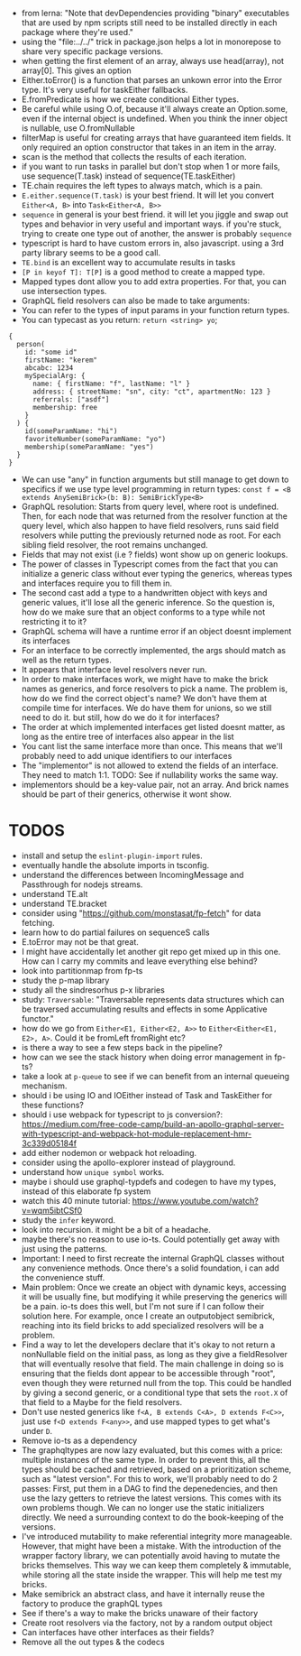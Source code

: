 - from lerna: "Note that devDependencies providing "binary" executables that are used by npm scripts still need to be installed directly in each package where they're used."
- using the "file:../../" trick in package.json helps a lot in monorepose to share very specific package versions.
- when getting the first element of an array, always use head(array), not array[0]. This gives an option<item>
- Either.toError() is a function that parses an unkown error into the Error type. It's very useful for taskEither fallbacks.
- E.fromPredicate is how we create conditional Either types.
- Be careful while using O.of, because it'll always create an Option.some, even if the internal object is undefined. When you think the inner object is nullable, use O.fromNullable
- filterMap is useful for creating arrays that have guaranteed item fields. It only required an option constructor that takes in an item in the array.
- scan is the method that collects the results of each iteration.
- if you want to run tasks in parallel but don't stop when 1 or more fails, use sequence(T.task) instead of sequence(TE.taskEither)
- TE.chain requires the left types to always match, which is a pain.
- `E.either.sequence(T.task)` is your best friend. It will let you convert `Either<A, B>` into `Task<Either<A, B>>`
- `sequence` in general is your best friend. it will let you jiggle and swap out types and behavior in very useful and important ways. if you're stuck, trying to create one type out of another, the answer is probably `sequence`
- typescript is hard to have custom errors in, also javascript. using a 3rd party library seems to be a good call.
- `TE.bind` is an excellent way to accumulate results in tasks
- `[P in keyof T]: T[P]` is a good method to create a mapped type.
- Mapped types dont allow you to add extra properties. For that, you can use intersection types.
- GraphQL field resolvers can also be made to take arguments:
- You can refer to the types of input params in your function return types.
- You can typecast as you return: `return <string> yo`;

```gql
{
  person(
    id: "some id"
    firstName: "kerem"
    abcabc: 1234
    mySpecialArg: {
      name: { firstName: "f", lastName: "l" }
      address: { streetName: "sn", city: "ct", apartmentNo: 123 }
      referrals: ["asdf"]
      membership: free
    }
  ) {
    id(someParamName: "hi")
    favoriteNumber(someParamName: "yo")
    membership(someParamName: "yes")
  }
}
```

- We can use "any" in function arguments but still manage to get down to specifics if we use type level programming in return types: `const f = <B extends AnySemiBrick>(b: B): SemiBrickType<B>`
- GraphQL resolution: Starts from query level, where root is undefined. Then, for each node that was returned from the resolver function at the query level, which also happen to have field resolvers, runs said field resolvers while putting the previously returned node as root. For each sibling field resolver, the root remains unchanged.
- Fields that may not exist (i.e ? fields) wont show up on generic lookups.
- The power of classes in Typescript comes from the fact that you can initialize a generic class without ever typing the generics, whereas types and interfaces require you to fill them in.
- The second cast add a type to a handwritten object with keys and generic values, it'll lose all the generic inference. So the question is, how do we make sure that an object conforms to a type while not restricting it to it?
- GraphQL schema will have a runtime error if an object doesnt implement its interfaces
- For an interface to be correctly implemented, the args should match as well as the return types.
- It appears that interface level resolvers never run.
- In order to make interfaces work, we might have to make the brick names as generics, and force resolvers to pick a name. The problem is, how do we find the correct object's name? We don't have them at compile time for interfaces. We do have them for unions, so we still need to do it.
  but still, how do we do it for interfaces?
- The order at which implemented interfaces get listed doesnt matter, as long as the entire tree of interfaces also appear in the list
- You cant list the same interface more than once. This means that we'll probably need to add unique identifiers to our interfaces
- The "implementor" is not allowed to extend the fields of an interface. They need to match 1:1. TODO: See if nullability works the same way.
- implementors should be a key-value pair, not an array. And brick names should be part of their generics, otherwise it wont show.

# TODOS

- install and setup the `eslint-plugin-import` rules.
- eventually handle the absolute imports in tsconfig.
- understand the differences between IncomingMessage and Passthrough for nodejs streams.
- understand TE.alt
- understand TE.bracket
- consider using "https://github.com/monstasat/fp-fetch" for data fetching.
- learn how to do partial failures on sequenceS calls
- E.toError may not be that great.
- I might have accidentally let another git repo get mixed up in this one. How can I carry my commits and leave everything else behind?
- look into partitionmap from fp-ts
- study the p-map library
- study all the sindresorhus p-x libraries
- study: `Traversable`: "Traversable represents data structures which can be traversed accumulating results and effects in some Applicative functor."
- how do we go from `Either<E1, Either<E2, A>>` to `Either<Either<E1, E2>, A>`. Could it be fromLeft fromRight etc?
- is there a way to see a few steps back in the pipeline?
- how can we see the stack history when doing error management in fp-ts?
- take a look at `p-queue` to see if we can benefit from an internal queueing mechanism.
- should i be using IO and IOEither instead of Task and TaskEither for these functions?
- should i use webpack for typescript to js conversion?: https://medium.com/free-code-camp/build-an-apollo-graphql-server-with-typescript-and-webpack-hot-module-replacement-hmr-3c339d05184f
- add either nodemon or webpack hot reloading.
- consider using the apollo-explorer instead of playground.
- understand how `unique symbol` works.
- maybe i should use graphql-typdefs and codegen to have my types, instead of this elaborate fp system
- watch this 40 minute tutorial: https://www.youtube.com/watch?v=wqm5ibtCSf0
- study the `infer` keyword.
- look into recursion. it might be a bit of a headache.
- maybe there's no reason to use io-ts. Could potentially get away with just using the patterns.
- Important: I need to first recreate the internal GraphQL classes without any convenience methods. Once there's a solid foundation, i can add the convenience stuff.
- Main problem: Once we create an object with dynamic keys, accessing it will be usually fine, but modifying it while preserving the generics will be a pain. io-ts does this well, but I'm not sure if I can follow their solution here. For example, once I create an outputobject semibrick, reaching into its field bricks to add specialized resolvers will be a problem.
- Find a way to let the developers declare that it's okay to not return a nonNullable field on the initial pass, as long as they give a fieldResolver that will eventually resolve that field. The main challenge in doing so is ensuring that the fields dont appear to be accessible through "root", even though they were returned null from the top. This could be handled by giving a second generic, or a conditional type that sets the `root.X` of that field to a Maybe<X> for the field resolvers.
- Don't use nested generics like `f<A, B extends C<A>, D extends F<C>>`, just use `f<D extends F<any>>`, and use mapped types to get what's under `D`.
- Remove io-ts as a dependency
- The graphqltypes are now lazy evaluated, but this comes with a price: multiple instances of the same type. In order to prevent this, all the types should be cached and retrieved, based on a prioritization scheme, such as "latest version". For this to work, we'll probably need to do 2 passes: First, put them in a DAG to find the depenedencies, and then use the lazy getters to retrieve the latest versions. This comes with its own problems though. We can no longer use the static initializers directly. We need a surrounding context to do the book-keeping of the versions.
- I've introduced mutability to make referential integrity more manageable. However, that might have been a mistake. With the introduction of the wrapper factory library, we can potentially avoid having to mutate the bricks themselves. This way we can keep them completely & immutable, while storing all the state inside the wrapper. This will help me test my bricks.
- Make semibrick an abstract class, and have it internally reuse the factory to produce the graphQL types
- See if there's a way to make the bricks unaware of their factory
- Create root resolvers via the factory, not by a random output object
- Can interfaces have other interfaces as their fields?
- Remove all the out types & the codecs
